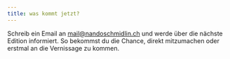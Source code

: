 ```yaml
---
title: was kommt jetzt?
---
```


Schreib ein Email an mail@nandoschmidlin.ch und werde über die nächste Edition informiert. So bekommst du die Chance, direkt mitzumachen oder erstmal an die Vernissage zu kommen. 
